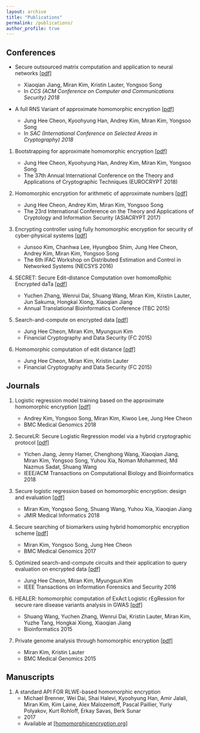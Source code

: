 ```yaml
---
layout: archive
title: "Publications"
permalink: /publications/
author_profile: true
---
```


## Conferences
  * Secure outsourced matrix computation and application to neural networks [[pdf]](https://k-miran.github.io/files/2018_HEMat_CCS.pdf)
      * Xiaoqian Jiang, Miran Kim, Kristin Lauter, Yongsoo Song
      * In _CCS_ _(ACM Conference on Computer and Communications Security)_ _2018_
   
   
  * A full RNS Variant of approximate homomorphic encryption [[pdf]](https://k-miran.github.io/files/2018_RNS_SAC.pdf)
      * Jung Hee Cheon, Kyoohyung Han, Andrey Kim, Miran Kim, Yongsoo Song
      * In _SAC_ _(International Conference on Selected Areas in Cryptography)_ _2018_


  1. Bootstrapping for approximate homomorphic encryption [[pdf]](https://k-miran.github.io/files/2018_BTS_Euro.pdf)
      * Jung Hee Cheon, Kyoohyung Han, Andrey Kim, Miran Kim, Yongsoo Song
      * The 37th Annual International Conference on the Theory and Applications of Cryptographic Techniques (EUROCRYPT 2018)
    
    
  1. Homomorphic encryption for arithmetic of approximate numbers [[pdf]](https://k-miran.github.io/files/2017_HEAAN_Asia.pdf)
      * Jung Hee Cheon, Andrey Kim, Miran Kim, Yongsoo Song
      * The 23rd International Conference on the Theory and Applications of Cryptology and Information Security (ASIACRYPT 2017) 
     
     
  1. Encrypting controller using fully homomorphic encryption for security of cyber-physical systems [[pdf]](https://k-miran.github.io/files/2016_necsys.pdf)
      * Junsoo Kim, Chanhwa Lee, Hyungboo Shim, Jung Hee Cheon, Andrey Kim, Miran Kim, Yongsoo Song
      * The 6th IFAC Workshop on Distributed Estimation and Control in Networked Systems (NECSYS 2016)
  
  
  1. SECRET: Secure Edit-distance Computation over homomoRphic Encrypted daTa [[pdf]](https://k-miran.github.io/files/2015_EditDist_BCB.pdf)
      * Yuchen Zhang, Wenrui Dai, Shuang Wang, Miran Kim, Kristin Lauter, Jun Sakuma, Hongkai Xiong, Xiaoqian Jiang
      * Annual Translational Bioinformatics Conference (TBC 2015)
      
      
   1. Search-and-compute on encrypted data [[pdf]](https://k-miran.github.io/files/2015_PSnC_WAHC.pdf)
      * Jung Hee Cheon, Miran Kim, Myungsun Kim
      * Financial Cryptography and Data Security (FC 2015)
      
      
   1. Homomorphic computation of edit distance [[pdf]](https://k-miran.github.io/files/2015_EditDist_WAHC.pdf)
      * Jung Hee Cheon, Miran Kim, Kristin Lauter
      * Financial Cryptography and Data Security (FC 2015)
      
      
## Journals
  1. Logistic regression model training based on the approximate homomorphic encryption [[pdf]](https://k-miran.github.io/files/2018_BMC_idash17.pdf)
      * Andrey Kim, Yongsoo Song, Miran Kim, Kiwoo Lee, Jung Hee Cheon
      * BMC Medical Genomics 2018
  
  
  1. SecureLR: Secure Logistic Regression model via a hybrid cryptographic protocol [[pdf]](https://k-miran.github.io/files/2018_sgx_IEEE.pdf)
      * Yichen Jiang, Jenny Hamer, Chenghong Wang, Xiaoqian Jiang, Miran Kim, Yongsoo Song, Yuhou Xia, Noman Mohammed, Md Nazmus Sadat, Shuang Wang
      * IEEE/ACM Transactions on Computational Biology and Bioinformatics 2018
      
      
  1. Secure logistic regression based on homomorphic encryption: design and evaluation [[pdf]](https://k-miran.github.io/files/2018_HELR_JMIR.pdf)
      * Miran Kim, Yongsoo Song, Shuang Wang, Yuhou Xia, Xiaoqian Jiang
      * JMIR Medical Informatics 2018


  1. Secure searching of biomarkers using hybrid homomorphic encryption scheme [[pdf]](https://k-miran.github.io/files/2017_BMC_idash16.pdf)
      * Miran Kim, Yongsoo Song, Jung Hee Cheon
      * BMC Medical Genomics 2017
     
     
  1. Optimized search-and-compute circuits and their application to query evaluation on encrypted data [[pdf]](https://k-miran.github.io/files/2016_PSnC_IFTS.pdf)
      * Jung Hee Cheon, Miran Kim, Myungsun Kim
      * IEEE Transactions on Information Forensics and Security 2016
      
      
  1. HEALER: homomorphic computation of ExAct Logistic rEgRession for secure rare disease variants analysis in GWAS [[pdf]](https://k-miran.github.io/files/2015_HEALER_Bioinformatics.pdf)
      * Shuang Wang, Yuchen Zhang, Wenrui Dai, Kristin Lauter, Miran Kim, Yuzhe Tang, Hongkai Xiong, Xiaoqian Jiang
      * Bioinformatics 2015
      
      
  1. Private genome analysis through homomorphic encryption [[pdf]](https://k-miran.github.io/files/2015_BMC_idash15.pdf)
      * Miran Kim, Kristin Lauter
      * BMC Medical Genomics 2015

      
## Manuscripts
  1. A standard API FOR RLWE-based homomorphic encryption
      * Michael Brenner, Wei Dai, Shai Halevi, Kyoohyung Han, Amir Jalali, Miran Kim, Kim Laine, Alex Malozemoff, Pascal Paillier, Yuriy Polyakov, Kurt Rohloff, Erkay Savas, Berk Sunar
      * 2017
      * Available at [[homomorphicencryption.org]](http://homomorphicencryption.org)
